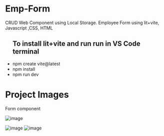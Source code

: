 # Emp-Form
CRUD Web Component using Local Storage.
Employee Form using lit+vite, Javascript ,CSS, HTML
<ul>
  <h2>To install lit+vite and run run in VS Code terminal</h2>
<li>npm create vite@latest</li>
<li>npm install</li>
<li>npm run dev</li>
</ul>

<h1>Project Images</h1>
Form component

![image](https://github.com/JD-ANNALECT/Emp-Form/assets/120723984/acbde02d-4e34-4c83-a4cb-8efa7e566d04)

![image](https://github.com/JD-ANNALECT/Emp-Form/assets/120723984/d7752a6a-abeb-4ff9-bbbb-f530580a6c10)
![image](https://github.com/JD-ANNALECT/Emp-Form/assets/120723984/7961edd6-ba11-4adc-8011-8e25b243045a)

